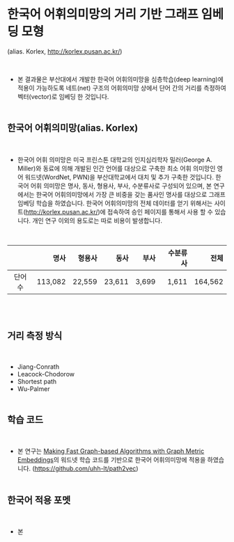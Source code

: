 # 한국어 어휘의미망의 거리 기반 그래프 임베딩 모형 
(alias. Korlex, http://korlex.pusan.ac.kr/)

<br>

- 본 결과물은 부산대에서 개발한 한국어 어휘의미망을 심층학습(deep learning)에 적용이 가능하도록 네트(net) 구조의 어휘의미망 상에서 단어 간의 거리를 측정하여 벡터(vector)로 임베딩 한 것입니다.
<br><br>


## <b>한국어 어휘의미망(alias. Korlex)</b> 

<br>

- 한국어 어휘 의미망은 미국 프린스톤 대학교의 인지심리학자 밀러(George A. Miller)와 동료에 의해 개발된 인간 언어를 대상으로 구축한 최소 어휘 의미망인 영어 워드넷(WordNet, PWN)을 부산대학교에서 대치 및 추가 구축한 것입니다. 한국어 어휘 의미망은 명사, 동사, 형용사, 부사, 수분류사로 구성되어 있으며, 본 연구에서는 한국어 어휘의미망에서 가장 큰 비중을 갖는 품사인 명사를 대상으로 그래프 임베딩 학습을 하였습니다. 한국어 어휘의미망의 전체 데이터를 얻기 위해서는 사이트(http://korlex.pusan.ac.kr/)에 접속하여 승인 페이지를 통해서 사용 할 수 있습니다. 개인 연구 이외의 용도로는 따로 비용이 발생합니다.
<br>

||명사|형용사|동사|부사|수분류사|전체|
|:---:|---:|---:|---:|---:|---:|---:|
|단어 수|113,082|22,559|23,611|3,699|1,611|164,562|

<br><br>

## <b>거리 측정 방식</b> 

<br>

- Jiang-Conrath
- Leacock-Chodorow
- Shortest path
- Wu-Palmer
<br><br>


## <b>학습 코드</b> 

<br>

- 본 연구는 [Making Fast Graph-based Algorithms with Graph Metric Embeddings](https://aclanthology.org/P19-1325/)의 워드넷 학습 코드를 기반으로 한국어 어휘의미망에 적용을 하였습니다. (https://github.com/uhh-lt/path2vec)
<br><br>

## <b>한국어 적용 포멧</b> 

<br>

- 본 
<br><br>
